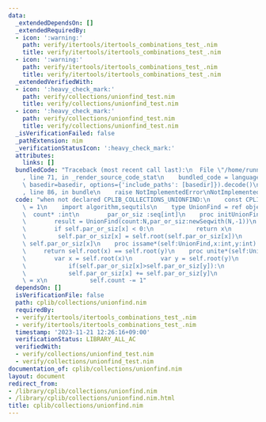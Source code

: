 ```yaml
---
data:
  _extendedDependsOn: []
  _extendedRequiredBy:
  - icon: ':warning:'
    path: verify/itertools/itertools_combinations_test_.nim
    title: verify/itertools/itertools_combinations_test_.nim
  - icon: ':warning:'
    path: verify/itertools/itertools_combinations_test_.nim
    title: verify/itertools/itertools_combinations_test_.nim
  _extendedVerifiedWith:
  - icon: ':heavy_check_mark:'
    path: verify/collections/unionfind_test.nim
    title: verify/collections/unionfind_test.nim
  - icon: ':heavy_check_mark:'
    path: verify/collections/unionfind_test.nim
    title: verify/collections/unionfind_test.nim
  _isVerificationFailed: false
  _pathExtension: nim
  _verificationStatusIcon: ':heavy_check_mark:'
  attributes:
    links: []
  bundledCode: "Traceback (most recent call last):\n  File \"/home/runner/.local/lib/python3.10/site-packages/onlinejudge_verify/documentation/build.py\"\
    , line 71, in _render_source_code_stat\n    bundled_code = language.bundle(stat.path,\
    \ basedir=basedir, options={'include_paths': [basedir]}).decode()\n  File \"/home/runner/.local/lib/python3.10/site-packages/onlinejudge_verify/languages/nim.py\"\
    , line 86, in bundle\n    raise NotImplementedError\nNotImplementedError\n"
  code: "when not declared CPLIB_COLLECTIONS_UNIONFIND:\n    const CPLIB_COLLECTIONS_UNIONFIND*\
    \ = 1\n    import algorithm,sequtils\n    type UnionFind = ref object\n      \
    \  count* :int\n        par_or_siz :seq[int]\n    proc initUnionFind*(N:int):UnionFind=\n\
    \        result = UnionFind(count:N,par_or_siz:newSeqwith(N,-1))\n    proc root*(self:UnionFind,x:int):int=\n\
    \        if self.par_or_siz[x] < 0:\n            return x\n        else:\n   \
    \         self.par_or_siz[x] = self.root(self.par_or_siz[x])\n            return\
    \ self.par_or_siz[x]\n    proc issame*(self:UnionFind,x:int,y:int):bool=\n   \
    \     return self.root(x) == self.root(y)\n    proc unite*(self:UnionFind,x:int,y:int)=\n\
    \        var x = self.root(x)\n        var y = self.root(y)\n        if(x != y):\n\
    \            if(self.par_or_siz[x]>self.par_or_siz[y]):\n                swap(x,y)\n\
    \            self.par_or_siz[x] += self.par_or_siz[y]\n            self.par_or_siz[y]\
    \ = x\n            self.count -= 1"
  dependsOn: []
  isVerificationFile: false
  path: cplib/collections/unionfind.nim
  requiredBy:
  - verify/itertools/itertools_combinations_test_.nim
  - verify/itertools/itertools_combinations_test_.nim
  timestamp: '2023-11-21 12:26:16+09:00'
  verificationStatus: LIBRARY_ALL_AC
  verifiedWith:
  - verify/collections/unionfind_test.nim
  - verify/collections/unionfind_test.nim
documentation_of: cplib/collections/unionfind.nim
layout: document
redirect_from:
- /library/cplib/collections/unionfind.nim
- /library/cplib/collections/unionfind.nim.html
title: cplib/collections/unionfind.nim
---
```

